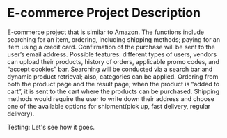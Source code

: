 # E-commerce Project Description

E-commerce project that is similar to Amazon. The functions include searching for
an item, ordering, including shipping methods; paying for an item using a credit card. Confirmation of the purchase will be sent to the user’s email address. Possible features: different types of users, vendors can upload their products, history of orders, applicable promo codes, and “accept cookies” bar.
Searching will be conducted via a search bar and dynamic product retrieval; also, categories can be applied. Ordering from both the product page and the result page; when the product is “added to cart”, it is sent to the cart where the products can be purchased. Shipping methods would require the user to write down their address and choose one of the available options for shipment(pick up, fast delivery, regular delivery).

Testing:
Let's see how it goes.
